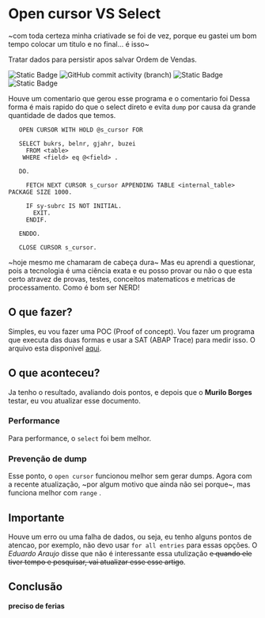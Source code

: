 # Open cursor VS Select
 ~com toda certeza minha criativade se foi de vez, porque eu gastei um bom tempo colocar um titulo e no final... é isso~

Tratar dados para persistir apos salvar Ordem de Vendas.

![Static Badge](https://img.shields.io/badge/development-abap-blue) 
![GitHub commit activity (branch)](https://img.shields.io/github/commit-activity/t/edmilson-nascimento/open.x.select)
![Static Badge](https://img.shields.io/badge/murilo.borges-abap-lime)
![Static Badge](https://img.shields.io/badge/eduardo.araujo-abap-teal)



 Houve um comentario que gerou esse programa e o comentario foi
 Dessa forma é mais rapido do que o select direto e evita `dump` por causa da grande quantidade de dados que temos.

 ```abap
    OPEN CURSOR WITH HOLD @s_cursor FOR

    SELECT bukrs, belnr, gjahr, buzei
      FROM <table>
     WHERE <field> eq @<field> .

    DO.

      FETCH NEXT CURSOR s_cursor APPENDING TABLE <internal_table> PACKAGE SIZE 1000.

      IF sy-subrc IS NOT INITIAL.
        EXIT.
      ENDIF.

    ENDDO.

    CLOSE CURSOR s_cursor.
 ```

~hoje mesmo me chamaram de cabeça dura~ Mas eu aprendi a questionar, pois a tecnologia é uma ciência exata e eu posso provar ou não o que esta certo atravez de provas, testes, conceitos matematicos e metricas de processamento. Como é bom ser NERD!

 ## O que fazer?
Simples, eu vou fazer uma POC (Proof of concept). Vou fazer um programa que executa das duas formas e usar a SAT (ABAP Trace) para medir isso. O arquivo esta disponivel [aqui](code/z_test.abap).

## O que aconteceu?
Ja tenho o resultado, avaliando dois pontos, e depois que o **Murilo Borges** testar, eu vou atualizar esse documento.

### Performance
Para performance, o `select` foi bem melhor.
### Prevenção de dump
Esse ponto, o `open cursor` funcionou melhor sem gerar dumps. Agora com a recente atualização, ~por algum motivo que ainda não sei porque~, mas funciona melhor com `range` .

## Importante
Houve um erro ou uma falha de dados, ou seja, eu tenho alguns pontos de atencao, por exemplo, não devo usar `for all entries` para essas opções. O *Eduardo Araujo* disse que não é interessante essa utulização ~~e quando ele tiver tempo e pesquisar, vai atualizar esse esse artigo~~.

## Conclusão
**preciso de ferias**

